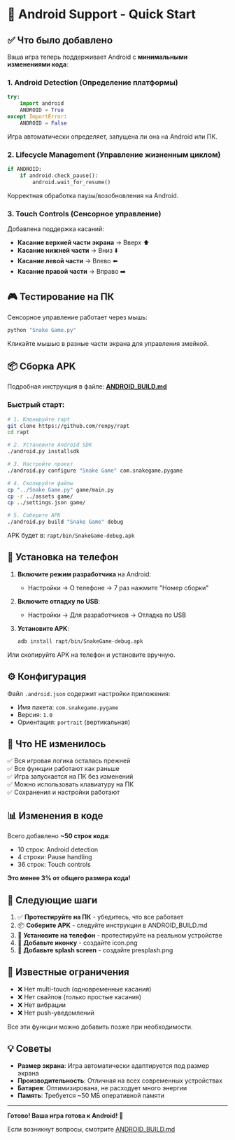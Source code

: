 # 📱 Android Support - Quick Start

## ✅ Что было добавлено

Ваша игра теперь поддерживает Android с **минимальными изменениями кода**:

### 1. **Android Detection** (Определение платформы)
```python
try:
    import android
    ANDROID = True
except ImportError:
    ANDROID = False
```
Игра автоматически определяет, запущена ли она на Android или ПК.

### 2. **Lifecycle Management** (Управление жизненным циклом)
```python
if ANDROID:
    if android.check_pause():
        android.wait_for_resume()
```
Корректная обработка паузы/возобновления на Android.

### 3. **Touch Controls** (Сенсорное управление)
Добавлена поддержка касаний:
- **Касание верхней части экрана** → Вверх ⬆️
- **Касание нижней части** → Вниз ⬇️
- **Касание левой части** → Влево ⬅️
- **Касание правой части** → Вправо ➡️

## 🎮 Тестирование на ПК

Сенсорное управление работает через мышь:

```bash
python "Snake Game.py"
```

Кликайте мышью в разные части экрана для управления змейкой.

## 📦 Сборка APK

Подробная инструкция в файле: **[ANDROID_BUILD.md](ANDROID_BUILD.md)**

### Быстрый старт:

```bash
# 1. Клонируйте rapt
git clone https://github.com/renpy/rapt
cd rapt

# 2. Установите Android SDK
./android.py installsdk

# 3. Настройте проект
./android.py configure "Snake Game" com.snakegame.pygame

# 4. Скопируйте файлы
cp "../Snake Game.py" game/main.py
cp -r ../assets game/
cp ../settings.json game/

# 5. Соберите APK
./android.py build "Snake Game" debug
```

APK будет в: `rapt/bin/SnakeGame-debug.apk`

## 📲 Установка на телефон

1. **Включите режим разработчика** на Android:
   - Настройки → О телефоне → 7 раз нажмите "Номер сборки"

2. **Включите отладку по USB**:
   - Настройки → Для разработчиков → Отладка по USB

3. **Установите APK**:
   ```bash
   adb install rapt/bin/SnakeGame-debug.apk
   ```

Или скопируйте APK на телефон и установите вручную.

## ⚙️ Конфигурация

Файл `.android.json` содержит настройки приложения:
- Имя пакета: `com.snakegame.pygame`
- Версия: `1.0`
- Ориентация: `portrait` (вертикальная)

## 🔧 Что НЕ изменилось

✅ Вся игровая логика осталась прежней  
✅ Все функции работают как раньше  
✅ Игра запускается на ПК без изменений  
✅ Можно использовать клавиатуру на ПК  
✅ Сохранения и настройки работают  

## 📊 Изменения в коде

Всего добавлено **~50 строк кода**:
- 10 строк: Android detection
- 4 строки: Pause handling
- 36 строк: Touch controls

**Это менее 3% от общего размера кода!**

## 🚀 Следующие шаги

1. ✅ **Протестируйте на ПК** - убедитесь, что все работает
2. 📦 **Соберите APK** - следуйте инструкции в ANDROID_BUILD.md
3. 📲 **Установите на телефон** - протестируйте на реальном устройстве
4. 🎨 **Добавьте иконку** - создайте icon.png
5. 📝 **Добавьте splash screen** - создайте presplash.png

## 🐛 Известные ограничения

- ❌ Нет multi-touch (одновременные касания)
- ❌ Нет свайпов (только простые касания)
- ❌ Нет вибрации
- ❌ Нет push-уведомлений

Все эти функции можно добавить позже при необходимости.

## 💡 Советы

- **Размер экрана**: Игра автоматически адаптируется под размер экрана
- **Производительность**: Отличная на всех современных устройствах
- **Батарея**: Оптимизирована, не расходует много энергии
- **Память**: Требуется ~50 МБ оперативной памяти

---

**Готово! Ваша игра готова к Android! 🎉**

Если возникнут вопросы, смотрите [ANDROID_BUILD.md](ANDROID_BUILD.md)
